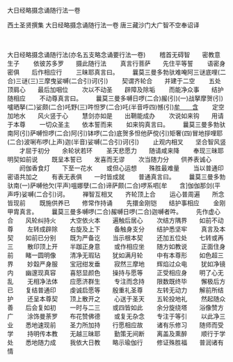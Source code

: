 大日经略摄念诵随行法一卷


西土圣贤撰集
大日经略摄念诵随行法一卷
唐三藏沙门大广智不空奉诏译


　　

大日经略摄念诵随行法(亦名五支略念诵要行法一卷)
　　稽首无碍智　　密教意生子
　　依彼苏多罗　　摄此随行法
　　真言行菩萨　　先住平等誓
　　语密身密俱　　后作相应行
　　三昧耶真言曰。
　　曩莫三曼多勃驮难唵阿三谜底哩(二合)三谜(三)三摩曳娑嚩(二合引)诃(引)
　　契谓齐轮合　　并建于二空
　　五处顶肩心　　最后加咽位
　　次以不动圣　　辟障及除垢
　　而能净众事　　结护随相应
　　不动尊真言曰。
　　曩莫三曼多嚩日啰(二合)赧(引)(一)战拏摩贺(引)嚧晒拏(二)娑颇(二合)吒野(三)吽怛罗(二合)吒(半音呼四)憾(引)[牟　　含](五)
　　定空加地水　　风火竖于心
　　慧剑亦如是　　出鞘能成办
　　次说如来钩　　用请于本尊
　　一切众圣主　　依本誓而来
　　如来钩真言曰。
　　曩莫三曼多勃驮南阿(引)萨嚩怛啰(二合)阿(引)钵啰(二合)底贺多怛他萨傥(引)矩奢(四)冒地拶哩耶(二合)波唎布啰(上声)迦(半音)娑嚩(二合引)诃(引)
　　止观内相叉　　坚合智风竖
　　才屈于初分　　余轮状若环
　　圣天悲愿力　　随请咸来降
　　奉现三昧耶　　明契如前说
　　既呈本誓已　　发喜而无谬
　　次当随力分　　供养表诚心
　　阏伽香食灯　　下至一花水
　　或但心运想　　殊胜最难量
　　当以普通印　　密语共加之
　　有表无表俱　　一时皆成就
　　普通真言曰。
　　曩莫三曼多勃驮南(一)萨嚩他欠(平声)嗢娜孽(二合)谛萨颇(二合)啰系呬[牟　　含]伽伽那剑(平声呼)娑嚩(二合引)诃。
　　禅智互相叉　　齐轮顶上合
　　运心普周遍　　所念皆现前
　　既施供养已　　修常作持诵
　　先擐金刚铠　　结护事相应
　　金刚甲胄真言。
　　曩莫三曼多嚩啰(二合)赧嚩日啰(二合)迦嚩者吽。
　　先作虚心合　　风轮纠持火
　　大空依火本　　遍触后居心
　　次结方隅界　　如前不动尊
　　左转成辟除　　右旋及上下
　　备触身支分　　结护悉坚牢
　　真言及本契　　如前已分别
　　既为严备讫　　当示根本契
　　还加五位处　　七转或再三
　　散印顶上开　　半跏正身意
　　或作相应坐　　随方如教说
　　正面住身前　　睹一圆明像
　　清净无瑕玷　　犹如满月轮
　　中有本尊形　　如色超三界
　　妙縠严身服　　宝冠绀发垂
　　寂然三摩地　　辉焰过众电
　　犹如净镜内　　幽邃现真容
　　喜怒显颜色　　操持与愿等
　　正受相应身　　明了心无乱
　　无相净法体　　应愿济群生
　　专注而念持　　限数既终毕
　　懈极后方已　　复结普通印
　　虔诚启愿等　　殷重礼圣尊
　　左转无动力　　解前所结护
　　还呈本尊契　　顶上散开之
　　心送于圣天　　五轮投地礼
　　然起随众善　　后会复如初
　　一时与二三　　或四皆如此
　　余分旋绕塔　　浴像赞方广
　　涂饰曼荼罗　　布花赞佛德
　　或复无杂念　　专注于等引
　　以此净三业　　悉地速现前
　　圣力所加持　　行愿相应故
　　诸有乐修习　　随师而受学
　　持明传本教　　无越三昧耶
　　勤策无间断　　离盖及熏醉
　　顺行于学处　　悉地随力成
　　我依大日教　　略示瑜伽行
　　修证殊胜福　　普润诸有情

